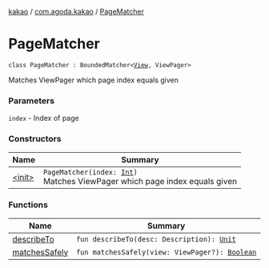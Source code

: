 [kakao](../../index.md) / [com.agoda.kakao](../index.md) / [PageMatcher](.)

# PageMatcher

`class PageMatcher : BoundedMatcher<`[`View`](https://developer.android.com/reference/android/view/View.html)`, ViewPager>`

Matches ViewPager which page index equals given

### Parameters

`index` - Index of page

### Constructors

| Name | Summary |
|---|---|
| [&lt;init&gt;](-init-.md) | `PageMatcher(index: `[`Int`](https://kotlinlang.org/api/latest/jvm/stdlib/kotlin/-int/index.html)`)`<br>Matches ViewPager which page index equals given |

### Functions

| Name | Summary |
|---|---|
| [describeTo](describe-to.md) | `fun describeTo(desc: Description): `[`Unit`](https://kotlinlang.org/api/latest/jvm/stdlib/kotlin/-unit/index.html) |
| [matchesSafely](matches-safely.md) | `fun matchesSafely(view: ViewPager?): `[`Boolean`](https://kotlinlang.org/api/latest/jvm/stdlib/kotlin/-boolean/index.html) |
